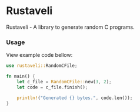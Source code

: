 # Rustaveli
Rustaveli - A library to generate random C programs.

### Usage
View example code bellow:
```rs
use rustaveli::RandomCFile;

fn main() {
    let c_file = RandomCFile::new(3, 2);
    let code = c_file.finish();

    println!("Generated {} bytes.", code.len());
}
```
